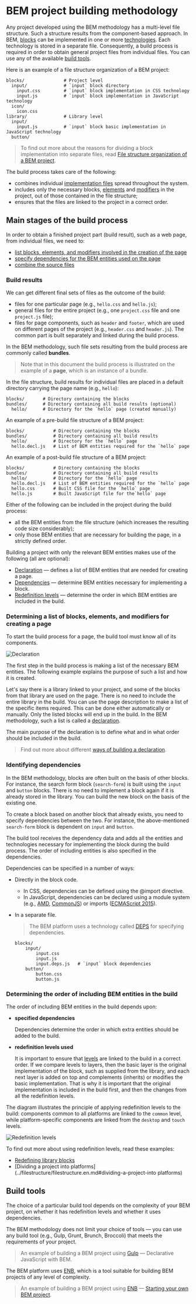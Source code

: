 # BEM project building methodology

Any project developed using the BEM methodology has a multi-level file structure. Such a structure results from the component-based approach. In BEM, [blocks](../key-concepts/key-concepts.en.md#block) can be implemented in one or more [technologies](../key-concepts/key-concepts.en.md#implementation-technology). Each technology is stored in a separate file. Consequently, a build process is required in order to obtain general project files from individual files. You can use any of the available [build tools](#build-tools).

Here is an example of a file structure organization of a BEM project:

```files
blocks/               # Project level
  input/              # `input` block directory
    input.css         # `input` block implementation in CSS technology
    input.js          # `input` block implementation in JavaScript technology
  icon/
    icon.css
library/              # Library level
  input/
    input.js          # `input` block basic implementation in JavaScript technology
  button/
```

> To find out more about the reasons for dividing a block implementation into separate files, read [File structure organization of a BEM project](../filestructure/filestructure.en.md).

The build process takes care of the following:
* combines individual [implementation files](../filestructure/filestructure.en.md#a-block-implementation-is-divided-into-separate-files) spread throughout the system.
* includes only the necessary blocks, [elements](../key-concepts/key-concepts.en.md#element) and [modifiers](../key-concepts/key-concepts.en.md#modifier) in the project, out of those contained in the file structure;
* ensures that the files are linked to the project in a correct order.

## Main stages of the build process

In order to obtain a finished project part (build result), such as a web page, from individual files, we need to:

* [list blocks, elements, and modifiers involved in the creation of the page](#determining-a-list-of-blocks-elements-and-modifiers-for-creating-a-page)
* [specify dependencies for the BEM entities used on the page](#identifying-dependencies)
* [combine the source files](#determining-the-order-of-including-bem-entities-in-the-build)

### Build results

We can get different final sets of files as the outcome of the build:

* files for one particular page (e.g., `hello.css` and `hello.js`);
* general files for the entire project (e.g., one `project.css` file and one `project.js` file);
* files for page components, such as `header` and `footer`, which are used on different pages of the project (e.g., `header.css` and `header.js`). The common part is built separately and linked during the build process.

In the BEM methodology, such file sets resulting from the build process are commonly called **bundles**.

> Note that in this document the build process is illustrated on the example of a **page**, which is an instance of a bundle.

In the file structure, build results for individual files are placed in a default directory carrying the page name (e.g., `hello`):

```files
blocks/       # Directory containing the blocks
bundles/      # Directory containing all build results (optional)
  hello/      # Directory for the `hello` page (created manually)
```

An example of a pre-build file structure of a BEM project:

```files
blocks/           # Directory containing the blocks
bundles/          # Directory containing all build results
  hello/          # Directory for the `hello` page
  hello.decl.js   # List of BEM entities required for the `hello` page
```

An example of a post-build file structure of a BEM project:

```files
blocks/           # Directory containing the blocks
bundles/          # Directory containing all build results
  hello/          # Directory for the `hello` page
  hello.decl.js   # List of BEM entities required for the `hello` page
  hello.css       # Built CSS file for the `hello` page
  hello.js        # Built JavaScript file for the`hello` page
```

Either of the following can be included in the project during the build process:

* all the BEM entities from the file structure (which increases the resulting code size considerably);
* only those BEM entities that are necessary for building the page, in a strictly defined order.

Building a project with only the relevant BEM entities makes use of the following (all are optional):

* [Declaration](#determining-a-list-of-blocks-elements-and-modifiers-for-creating-a-page) — defines a list of BEM entities that are needed for creating a page.
* [Dependencies](#identifying-dependencies) — determine BEM entities necessary for implementing a block.
* [Redefinition levels](#determining-the-order-of-including-bem-entities-in-the-build) — determine the order in which BEM entities are included in the build.

### Determining a list of blocks, elements, and modifiers for creating a page

To start the build process for a page, the build tool must know all of its components.

![Declaration](build__declaration.en.png)

The first step in the build process is making a list of the necessary BEM entities. The following example explains the purpose of such a list and how it is created.

Let's say there is a library linked to your project, and some of the blocks from that library are used on the page. There is no need to include the entire library in the build. You can use the page description to make a list of the specific items required. This can be done either automatically or manually. Only the listed blocks will end up in the build. In the BEM methodology, such a list is called a [declaration](../declarations/declarations.en.md).

The main purpose of the declaration is to define what and in what order should be included in the build.

> Find out more about different [ways of building a declaration](../declarations/declarations.en.md#ways-of-obtaining-a-declaration).

### Identifying dependencies

In the BEM methodology, blocks are often built on the basis of other blocks. For instance, the search form block (`search-form`) is built using the `input` and `button` blocks. There is no need to implement a block again if it is already stored in the library. You can build the new block on the basis of the existing one.

To create a block based on another block that already exists, you need to specify dependencies between the two. For instance, the above-mentioned `search-form` block is dependent on `input` and `button`.

The build tool receives the dependency data and adds all the entities and technologies necessary for implementing the block during the build process. The order of including entities is also specified in the dependencies.

Dependencies can be specified in a number of ways:

* Directly in the block code.

  * In CSS, dependencies can be defined using the @import directive.
  * In JavaScript, dependencies can be declared using a module system (e.g., [AMD](https://github.com/amdjs/amdjs-api/wiki/AMD), [CommonJS](http://www.commonjs.org/)) or imports ([ECMAScript 2015](http://www.ecmascript.org/)).

* In a separate file.

  > The BEM platform uses a technology called [DEPS](https://en.bem.info/technology/deps/) for specifying dependencies.

  ```files
  blocks/
      input/
          input.css
          input.js
          input.deps.js   # `input` block dependencies
      button/
          button.css
          button.js
  ```

### Determining the order of including BEM entities in the build

The order of including BEM entities in the build depends upon:

* **specified dependencies**

  Dependencies determine the order in which extra entities should be added to the build.

* **redefinition levels used**

  It is important to ensure that [levels](../key-concepts/key-concepts.en.md#redefinition-level) are linked to the build in a correct order. If we compare levels to layers, then the basic layer is the original implementation of the block, such as supplied from the library, and each next layer is added on top and complements (inherits) or modifies the basic implementation. That is why it is important that the original implementation is included in the build first, and then the changes from all the redefinition levels.

The diagram illustrates the principle of applying redefinition levels to the build: components common to all platforms are linked to the `common` level, while platform-specific components are linked from the `desktop` and `touch` levels.

![Redefinition levels](build__levels.png)

To find out more about using redefinition levels, read these examples:

* [Redefining library blocks](../filestructure/filestructure.en.md#linking-a-library)
* [Dividing a project into platforms](../filestructure/filestructure.en.md#dividing-a-project-into platforms)

## Build tools

The choice of a particular build tool depends on the complexity of your BEM project, on whether it has redefinition levels and whether it uses dependencies.

The BEM methodology does not limit your choice of tools — you can use any build tool (e.g., Gulp, Grunt, Brunch, Broccoli) that meets the requirements of your project.

> An example of building a BEM project using [Gulp](http://gulpjs.com) — Declarative JavaScript with BEM.

The BEM platform uses [ENB](https://en.bem.info/tools/bem/enb-bem/), which is a tool suitable for building BEM projects of any level of complexity.

> An example of building a BEM project using [ENB](https://en.bem.info/tools/bem/enb-bem/) — [Starting your own BEM project](https://en.bem.info/tutorials/start-with-project-stub/).
